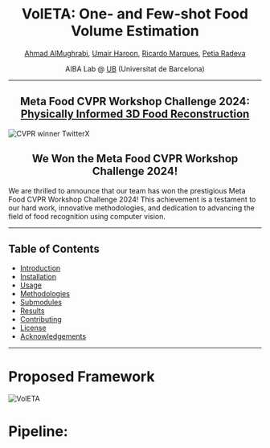 <div align="center">
  <h1>VolETA: One- and Few-shot Food Volume Estimation</h1>
  <p>
    <a href="https://www.linkedin.com/in/amughrabi/">Ahmad AlMughrabi</a>, 
    <a href="https://www.linkedin.com/in/umair-haroon-8729611ab">Umair Haroon</a>, 
    <a href="https://www.linkedin.com/in/ricardo-marques-a3128847/">Ricardo Marques</a>, 
    <a href="https://www.linkedin.com/in/petia-radeva-71651334/">Petia Radeva</a>
  </p>
  <p>
    AIBA Lab @ <a href="https://web.ub.edu/web/ub/">UB</a> (Universitat de Barcelona)
  </p>
</div>

-----

<div align="center">
  <h2>Meta Food CVPR Workshop Challenge 2024: <a href="https://sites.google.com/view/cvpr-metafood-2024/challenge">Physically Informed 3D Food Reconstruction</a></h2>
</div>

![CVPR winner TwitterX](https://github.com/umairharon/VolETA-MetaFood/assets/88880739/7982f8c5-4b41-4b0c-86e9-9eadba990f18)

<div align="center">
  <h2>We Won the Meta Food CVPR Workshop Challenge 2024!</h2>
</div>

We are thrilled to announce that our team has won the prestigious Meta Food CVPR Workshop Challenge 2024! This achievement is a testament to our hard work, innovative methodologies, and dedication to advancing the field of food recognition using computer vision.

-----

## Table of Contents

- [Introduction](#introduction)
- [Installation](#installation)
- [Usage](#usage)
- [Methodologies](#methodologies)
- [Submodules](#submodules)
- [Results](#results)
- [Contributing](#contributing)
- [License](#license)
- [Acknowledgements](#acknowledgements)

-----
# Proposed Framework

![VolETA](https://github.com/umairharon/VolETA-MetaFood/assets/88880739/36a646eb-d2eb-4c2d-8995-47b223b61c49)


# Pipeline:


